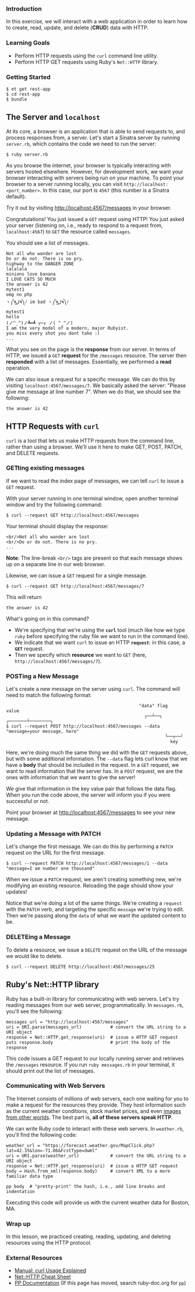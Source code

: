 ### Introduction

In this exercise, we will interact with a web application in order to learn how to create, read, update, and delete (**CRUD**) data with HTTP.

### Learning Goals

- Perform HTTP requests using the `curl` command line utility.
- Perform HTTP GET requests using Ruby's `Net::HTTP` library.

### Getting Started

```no-highlight
$ et get rest-app
$ cd rest-app
$ bundle
```

## The Server and `localhost`

At its core, a browser is an application that is able to send requests to, and process responses from, a server. Let's start a Sinatra server by running `server.rb`, which contains the code we need to run the server:

```no-highlight
$ ruby server.rb
```

 As you browse the internet, your browser is typically interacting with servers hosted elsewhere. However, for development work, we want your browser interacting with servers being run on your machine. To point your browser to a server running locally, you can visit `http://localhost:<port_number>`. In this case, our port is `4567` (this number is a Sinatra default).

Try it out by visiting <http://localhost:4567/messages> in your browser.

Congratulations! You just issued a `GET` request using HTTP! You just asked your server (listening on, i.e., ready to respond to a request from, `localhost:4567`) to `GET` the resource called `messages`.

You should see a list of messages.

```no-highlight
Not all who wander are lost
Do or do not. There is no pry.
highway to the DANGER ZONE
lalalala
minions love banana
I LOVE CATS SO MUCH
the answer is 42
mytest1
omg no php
ヽ༼ຈل͜ຈ༽ﾉ im bad ヽ༼ຈل͜ຈ༽ﾉ
mytest1
hello
(ノ^_^)ノ┻━┻ ┬─┬ ノ( ^_^ノ)
I am the very model of a modern, major Rubyist.
you miss every shot you dont take :)
...
```

What you see on the page is the **response** from our server. In terms of HTTP, we issued a `GET` **request** for the `/messages` resource. The server then **responded** with a list of messages. Essentially, we performed a **read** operation.

We can also issue a request for a specific message. We can do this by visiting `localhost:4567/messages/7`. We basically asked the server: "Please give me message at line number 7". When we do that, we should see the following:

```no-highlight
the answer is 42
```

## HTTP Requests with `curl`

`curl` is a tool that lets us make HTTP requests from the command line, rather than using a browser. We'll use it here to make GET, POST, PATCH, and DELETE requests.

### GETting existing messages

If we want to read the index page of messages, we can tell `curl` to issue a `GET` request.

With your server running in one terminal window, open another terminal window and try the following command:

```no-highlight
$ curl --request GET http://localhost:4567/messages
```

Your terminal should display the response:

```no-highlight
<br/>Not all who wander are lost
<br/>Do or do not. There is no pry.
...
```

**Note**: The line-break `<br/>` tags are present so that each message shows up on a separate line in our web browser.

Likewise, we can issue a `GET` request for a single message.

```no-highlight
$ curl --request GET http://localhost:4567/messages/7
```

This will return

```no-highlight
the answer is 42
```

What's going on in this command?

- We're specifying that we're using the **`curl`** tool (much like how we type `ruby` before specifying the ruby file we want to run in the command line).
- We indicate that we want `curl` to issue an HTTP **`request`**: in this case, a **`GET`** request.
- Then we specify which **resource** we want to `GET` (here, `http://localhost:4567/messages/7`).

### POSTing a New Message

Let's create a new message on the server using `curl`. The command will need to match the following format:

```no-highlight
                                                   "data" flag             value
                                                     ┌──┴──┐         ┌───────┴────────┐
$ curl --request POST http://localhost:4567/messages --data "message=your message, here"
                                                             └──┬──┘
                                                               key
```

Here, we're doing much the same thing we did with the `GET` requests above, but with some additional information. The `--data` flag lets curl know that we have a **body** that should be included in the request. In a `GET` request, we want to read information that the server has. In a `POST` request, we are the ones with information that we want to give the server!

We give that information in the key value pair that follows the data flag. When you run the code above, the server will inform you if you were successful or not.

Point your browser at <http://localhost:4567/messages> to see your new message.

### Updating a Message with PATCH

Let's change the first message. We can do this by performing a `PATCH` request on the URL for the first message.

```no-highlight
$ curl --request PATCH http://localhost:4567/messages/1 --data "message=I am number one thousand"
```

When we issue a `PATCH` request, we aren't creating something new, we're modifying an existing resource. Reloading the page should show your updates!

Notice that we're doing a lot of the same things. We're creating a `request` with the `PATCH` verb, and targeting the specific `message` we're trying to edit. Then we're passing along the `data` of what we want the updated content to be.

### DELETEing a Message

To delete a resource, we issue a `DELETE` request on the URL of the message we would like to delete.

```no-highlight
$ curl --request DELETE http://localhost:4567/messages/25
```

## Ruby's Net::HTTP library

Ruby has a built-in library for communicating with web servers. Let's try reading messages from our web server, programmatically. In `messages.rb`, you'll see the following:

```no-highlight
messages_url = "http://localhost:4567/messages"
uri = URI.parse(messages_url)           # convert the URL string to a URI object
response = Net::HTTP.get_response(uri)  # issue a HTTP GET request
puts response.body                      # print the body of the response
```

This code issues a GET request to our locally running server and retrieves the `/messages` resource. If you run `ruby messages.rb` in your terminal, it should print out the list of messages.

### Communicating with Web Servers

The Internet consists of millions of web servers, each one waiting for you to make a request for the resources they provide. They host information such as the current weather conditions, stock market prices, and even [images from other worlds](https://api.nasa.gov/api.html#apod). The best part is, **all of these servers speak HTTP**.

We can write Ruby code to interact with these web servers. In `weather.rb`, you'll find the following code:

```no-highlight
weather_url = "https://forecast.weather.gov/MapClick.php?lat=42.35&lon=-71.06&FcstType=dwml"
uri = URI.parse(weather_url)            # convert the URL string to a URI object
response = Net::HTTP.get_response(uri)  # issue a HTTP GET request
body = Hash.from_xml(response.body)     # convert XML to a more familiar data type

pp body  # "pretty-print" the hash, i.e., add line breaks and indentation
```

Executing this code will provide us with the current weather data for Boston, MA.

### Wrap up

In this lesson, we practiced creating, reading, updating, and deleting resources using the HTTP protocol.

### External Resources

- [Manual: curl Usage Explained](https://curl.haxx.se/docs/manual.html)
- [Net::HTTP Cheat Sheet](http://www.rubyinside.com/nethttp-cheat-sheet-2940.html)
- [PP Documentation](https://ruby-doc.org/stdlib-2.4.1/libdoc/pp/rdoc/PP.html) (If this page has moved, search ruby-doc.org for `pp`)
